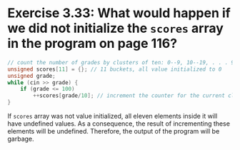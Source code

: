 # Exercise 3.33: What would happen if we did not initialize the `scores` array in the program on page 116?

```cpp
// count the number of grades by clusters of ten: 0--9, 10--19, . . . 90--99, 100
unsigned scores[11] = {}; // 11 buckets, all value initialized to 0
unsigned grade;
while (cin >> grade) {
	if (grade <= 100)
		++scores[grade/10]; // increment the counter for the current cluster
}
```

If `scores` array was not value initialized, all eleven elements inside it will have undefined values. As a consequence, the result of incrementing these elements will be undefined. Therefore, the output of the program will be garbage.